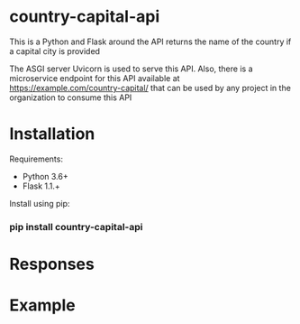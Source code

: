 # country-capital-api

This is a Python and Flask around the API returns the name of the country if a capital city is provided

The ASGI server Uvicorn is used to serve
this API. Also, there is a microservice endpoint for this API available at
https://example.com/country-capital/<query-params> that can be used
by any project in the organization to consume this API
  
# Installation
  
Requirements:
<ul>
<li>Python 3.6+ <br /> </li>
<li>Flask 1.1.+ </li>
</ul>
  
Install using pip:
  
<h3>pip install country-capital-api</h3>
  
# Responses
  
# Example
